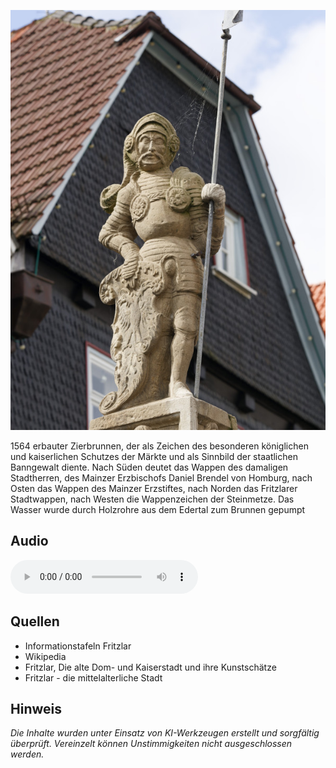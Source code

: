 ![Rolandsbrunnen](./images/fritzlar/p5.jpg)

1564 erbauter Zierbrunnen, der als Zeichen des besonderen königlichen und kaiserlichen Schutzes der Märkte und als Sinnbild der staatlichen Banngewalt diente.
Nach Süden deutet das Wappen des damaligen Stadtherren, des Mainzer Erzbischofs Daniel Brendel von Homburg, nach Osten das Wappen des Mainzer Erzstiftes, nach Norden das Fritzlarer Stadtwappen, nach
Westen die Wappenzeichen der Steinmetze. Das Wasser wurde durch Holzrohre aus dem Edertal zum Brunnen gepumpt

## Audio

<audio controls class="full-width-audio">
  <source src="locales/fritzlar/de/p5.mp3" type="audio/mpeg">
  Dein Browser unterstützt kein Audioelement.
</audio>

## Quellen

- Informationstafeln Fritzlar
- Wikipedia
- Fritzlar, Die alte Dom- und Kaiserstadt und ihre Kunstschätze
- Fritzlar - die mittelalterliche Stadt

## Hinweis

_Die Inhalte wurden unter Einsatz von KI-Werkzeugen erstellt und sorgfältig überprüft. Vereinzelt können Unstimmigkeiten nicht ausgeschlossen werden._